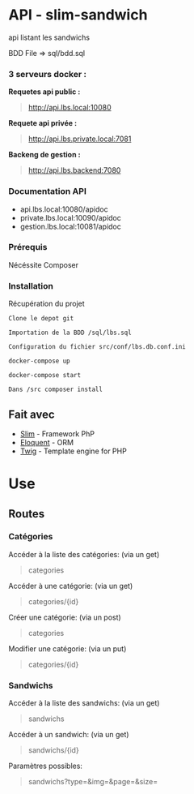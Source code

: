 # API - slim-sandwich
api listant les sandwichs

BDD File => sql/bdd.sql

### 3 serveurs docker :

**Requetes api public :**
>http://api.lbs.local:10080

**Requete api privée :**
>http://api.lbs.private.local:7081

**Backeng de gestion :**
>http://api.lbs.backend:7080

### Documentation API
* api.lbs.local:10080/apidoc
* private.lbs.local:10090/apidoc
* gestion.lbs.local:10081/apidoc


### Prérequis

Nécéssite Composer

### Installation

Récupération du projet

```
Clone le depot git
```

```
Importation de la BDD /sql/lbs.sql
```

```
Configuration du fichier src/conf/lbs.db.conf.ini
```

```
docker-compose up
```

```
docker-compose start
```

```
Dans /src composer install
```

## Fait avec

* [Slim](https://www.slimframework.com/) - Framework PhP
* [Eloquent](https://laravel.com/docs/5.0/eloquent) - ORM
* [Twig](https://twig.symfony.com/) - Template engine for PHP

# Use
## Routes

### Catégories

Accéder à la liste des catégories: (via un get)
>categories

Accéder à une catégorie: (via un get)
>categories/{id}

Créer une catégorie: (via un post)
>categories

Modifier une catégorie: (via un put)
>categories/{id}

### Sandwichs

Accéder à la liste des sandwichs: (via un get)
>sandwichs

Accéder à un sandwich: (via un get)
>sandwichs/{id}

Paramètres possibles:
>sandwichs?type=&img=&page=&size=
